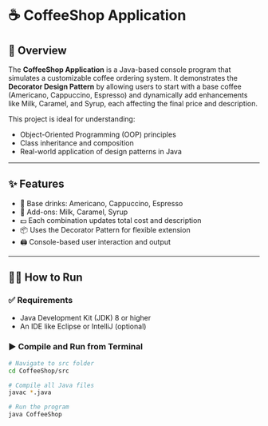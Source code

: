 # ☕ CoffeeShop Application

## 📌 Overview

The **CoffeeShop Application** is a Java-based console program that simulates a customizable coffee ordering system. It demonstrates the **Decorator Design Pattern** by allowing users to start with a base coffee (Americano, Cappuccino, Espresso) and dynamically add enhancements like Milk, Caramel, and Syrup, each affecting the final price and description.

This project is ideal for understanding:
- Object-Oriented Programming (OOP) principles
- Class inheritance and composition
- Real-world application of design patterns in Java

---

## ✨ Features

- 🎯 Base drinks: Americano, Cappuccino, Espresso  
- 🧩 Add-ons: Milk, Caramel, Syrup  
- 💵 Each combination updates total cost and description  
- 📦 Uses the Decorator Pattern for flexible extension  
- 🖨 Console-based user interaction and output

---

## 🏃‍♂️ How to Run

### ✅ Requirements
- Java Development Kit (JDK) 8 or higher
- An IDE like Eclipse or IntelliJ (optional)

### ▶️ Compile and Run from Terminal

```bash
# Navigate to src folder
cd CoffeeShop/src

# Compile all Java files
javac *.java

# Run the program
java CoffeeShop
```

